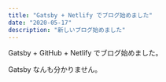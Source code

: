 ```yaml
---
title: "Gatsby + Netlify でブログ始めました"
date: "2020-05-17"
description: "新しいブログ始めました"
---
```


Gatsby + GitHub + Netlify でブログ始めました。

Gatsby なんも分かりません。